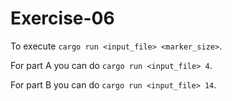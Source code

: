 # Exercise-06

To execute `cargo run <input_file> <marker_size>`.


For part A you can do `cargo run <input_file> 4`.

For part B you can do `cargo run <input_file> 14`.